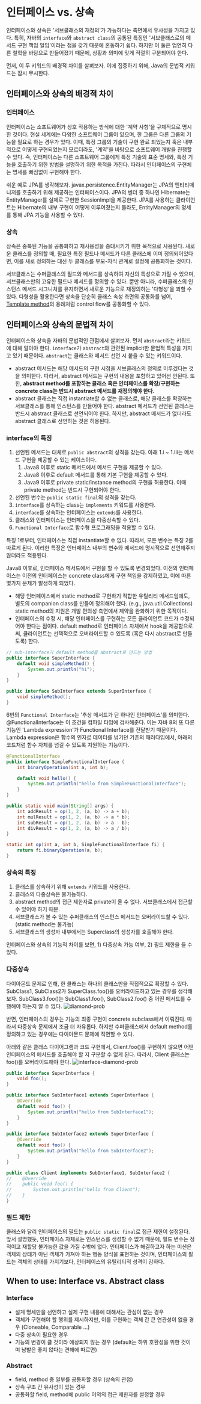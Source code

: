 # 인터페이스 vs. 상속
인터페이스와 상속은 '서브클래스의 재정의'가 가능하다는 측면에서 유사성을 가지고 있다. 특히, 자바의 `interface`와 `abstract class`의 공통된 특징인 '서브클래스로의 메서드 구현 책임 일임'이라는 점을 갖기 때문에 혼동하기 쉽다. 하지만 이 둘은 엄연히 다른 철학을 바탕으로 만들어졌기 때문에, 상황과 의미에 맞게 적절히 구분되어야 한다.

먼저, 이 두 키워드의 배경적 차이를 살펴보자. 이에 집중하기 위해, Java의 문법적 키워드는 잠시 무시한다. 

## 인터페이스와 상속의 배경적 차이
### 인터페이스
인터페이스는 소프트웨어가 상호 작용하는 방식에 대한 '계약 사항'을 구체적으로 명시한 것이다. 현실 세계에는 다양한 소프트웨어 그룹이 있으며, 한 그룹은 다른 그룹의 기능을 필요로 하는 경우가 있다. 이때, 특정 그룹의 기술이 구현 완료 되었는지 혹은 내부적으로 어떻게 구현되었는지 모르더라도, '계약'을 바탕으로 소프트웨어 개발을 진행할 수 있다. 즉, 인터페이스는 다른 소프트웨어 그룹에게 특정 기술의 표준 명세와, 특정 기능을 호출하기 위한 방법을 설명하기 위한 목적을 가진다. 따라서 인터페이스의 구현체는 명세를 빠짐없이 구현해야 한다.

쉬운 예로 JPA를 생각해보자. javax.persistence.EntityManager는 JPA의 엔티티매니저를 호출하기 위해 제공하는 인터페이스이다. JPA의 벤더 중 하나인 Hibernate는 EntityManager를 실제로 구현한 SessionImpl을 제공한다. JPA를 사용하는 클라이언트는 Hibernate의 내부 구현이 어떻게 이루어졌는지 몰라도, EntityManager의 명세를 통해 JPA 기능을 사용할 수 있다.

### 상속
상속은 중복된 기능을 공통화하고 재사용성을 증대시키기 위한 목적으로 사용된다. 새로운 클래스를 정의할 때, 필요한 특정 필드나 메서드가 다른 클래스에 이미 정의되어있다면, 이를 새로 정의하는 대신 두 클래스를 부모-자식 관계로 설정해 공통화하는 것이다. 

서브클래스는 수퍼클래스의 필드와 메서드를 상속하여 자신의 특성으로 가질 수 있으며, 서브클래스만의 고유한 필드나 메서드를 정의할 수 있다. 뿐만 아니라, 수퍼클래스의 인스턴스 메서드 시그니처를 유지하면서 새로운 기능으로 재정의하는 '다형성'을 꾀할 수 있다. 다형성을 활용한다면 상속을 단순히 클래스 속성 측면의 공통화를 넘어, [Template method](https://www.geeksforgeeks.org/template-method-design-pattern/)의 용례처럼 control flow를 공통화할 수 있다.

## 인터페이스와 상속의 문법적 차이
인터페이스와 상속을 자바의 문법적인 관점에서 살펴보자. 먼저 `abstract`라는 키워드에 대해 알아야 한다. `interface`가 `abstract`와 관련된 implicit한 문법적 특성을 가지고 있기 때문이다. `abstract`는 클래스와 메서드 선언 시 붙을 수 있는 키워드이다. 
- abstract 메서드는 해당 메서드의 구현 시점을 서브클래스의 정의로 미루겠다는 것을 의미한다. 따라서, abstract 메서드는 구현의 내용을 포함하고 있어선 안된다. 또한, **abstract method를 포함하는 클래스 혹은 인터페이스를 확장/구현하는 concrete class는 반드시 abstract 메서드를 재정의해야 한다.** 
- abstract 클래스는 직접 instantiate할 수 없는 클래스로, 해당 클래스를 확장하는 서브클래스를 통해 인스턴스를 만들어야 한다. abstract 메서드가 선언된 클래스는 반드시 abstract 클래스로 선언되어야 한다. 하지만, abstract 메서드가 없더라도 abstract 클래스로 선언하는 것은 허용된다.

### interface의 특징
1. 선언된 메서드는 대체로 `public abstract`의 성격을 갖는다. 아래 1.i ~ 1.iii는 메서드 구현을 제공할 수 있는 케이스이다.
    1. Java8 이후로 static 메서드에서 메서드 구현을 제공할 수 있다.
    1. Java8 이후로 default 메서드를 통해 기본 구현을 제공할 수 있다. 
    1. Java9 이후로 private static/instance method의 구현을 허용한다. 이때 private method는 반드시 구현되어야 한다.
1. 선언된 변수는 `public static final`의 성격을 갖는다. 
1. `interface`를 상속하는 class는 `implements` 키워드를 사용한다.
1. `interface`를 상속하는 인터페이스는 `extends`를 사용한다.
1. 클래스와 인터페이스는 인터페이스을 다중상속할 수 있다.
1. `Functional Interface`로 함수형 프로그래밍을 적용할 수 있다.

특징 1로부터, 인터페이스는 직접 instantiate할 수 없다. 따라서, 모든 변수는 특징 2를 따르게 된다. 이러한 특징은 인터페이스 내부의 변수와 메서드에 명시적으로 선언해주지 않더라도 적용된다.

Java8 이후로, 인터페이스 메서드에서 구현을 할 수 있도록 변경되었다. 이전의 인터페이스는 이전의 인터페이스는 concrete class에게 구현 책임을 강제하였고, 이에 따른 몇가지 문제가 발생하게 되었다. 
- 해당 인터페이스에서 static method로 구현하기 적합한 유틸리티 메서드임에도, 별도의 companion class를 만들어 정의해야 했다. (e.g., java.util.Collections) static method의 지원은 개발 편의성 측면에서 제약을 완화하기 위한 목적이다. 
- 인터페이스의 수정 시, 해당 인터페이스를 구현하는 모든 클라이언트 코드가 수정되어야 한다는 점이다. default method로 인터페이스 자체에서 hook을 제공함으로써, 클라이언트는 선택적으로 오버라이드할 수 있도록 (혹은 다시 abstract로 만들도록) 한다. 
```java
// sub-interface가 default method를 abstract로 만드는 방법
public interface SuperInterface {
    default void simpleMethod() {
        System.out.println("hi");
    }
}

public interface SubInterface extends SuperInterface {
    void simpleMethod();
}
```

6번의 `Functional Interface`는 '추상 메서드가 단 하나인 인터페이스'를 의미한다. @FunctionalInterface는 이 조건을 컴파일 타임에 검사해준다.
이는 자바 8의 또 다른 기능인 'Lambda expression'가 Functional Interface를 전달받기 때문이다. Lambda expression은 함수의 인자로 데이터를 넘기던 기존의 패러다임에서, 아래의 코드처럼 함수 자체를 넘길 수 있도록 지원하는 기능이다.
```java
@FunctionalInterface
public interface SimpleFunctionalInterface {
    int binaryOperation(int a, int b);

    default void hello() {
        System.out.println("hello from SimpleFunctionalInterface");
    }
}

public static void main(String[] args) {
    int addResult = op(1, 2, (a, b) -> a + b);
    int mulResult = op(1, 2, (a, b) -> a * b);
    int subResult = op(1, 2, (a, b) -> a - b);
    int divResult = op(1, 2, (a, b) -> a / b);
}

static int op(int a, int b, SimpleFunctionalInterface fi) {
    return fi.binaryOperation(a, b);
}
```

### 상속의 특징
1. 클래스를 상속하기 위해 `extends` 키워드를 사용한다. 
2. 클래스의 다중상속은 불가능하다. 
3. abstract method의 접근 제한자로 private이 올 수 없다. 서브클래스에서 접근할 수 있어야 하기 때문.
4. 서브클래스가 볼 수 있는 수퍼클래스의 인스턴스 메서드는 오버라이드할 수 있다. (static method는 불가능)
5. 서브클래스의 생성자 내부에서는 Superclass의 생성자를 호출해야 한다. 

인터페이스와 상속의 기능적 차이를 보면, 1) 다중상속 가능 여부, 2) 필드 제한을 들 수 있다.

### 다중상속
다이아몬드 문제로 인해, 한 클래스는 하나의 클래스만을 직접적으로 확장할 수 있다. SubClass1, SubClass2가 SuperClass.foo()를 오버라이드하고 있는 경우를 생각해보자. SubClass3.foo()는 SubClass1.foo(), SubClass2.foo() 중 어떤 메서드를 수행해야 하는지 알 수 없다. 
![diamond-prob](/img/interface-and-inheritence/diamond-prob.jpg)

반면, 인터페이스의 경우는 기능의 최종 구현이 concrete subclass에서 이뤄진다. 따라서 다중상속 문제에서 조금 더 자유롭다. 하지만 수퍼클래스에서 default method를 정의하고 있는 경우에는 다이아몬드 문제에 직면할 수 있다.

아래와 같은 클래스 다이어그램과 코드 구현에서, Client.foo()를 구현하지 않으면 어떤 인터페이스의 메서드를 호출해야 할 지 구분할 수 없게 된다.
따라서, Client 클래스는 foo()를 오버라이드해야 한다.
![interface-diamond-prob](/img/interface-and-inheritence/interface-diamond-prob.jpg)

```java
public interface SuperInterface {
    void foo();
}

public interface SubInterface1 extends SuperInterface {
    @Override
    default void foo() {
        System.out.println("hello from SubInterface1");
    }
}

public interface SubInterface2 extends SuperInterface {
    @Override
    default void foo() {
        System.out.println("hello from SubInterface2");
    }
}

public class Client implements SubInterface1, SubInterface2 {
//    @Override
//    public void foo() {
//        System.out.println("hello from Client");
//    }
}
```

### 필드 제한
클래스와 달리 인터페이스의 필드는 `public static final`로 접근 제한이 설정된다. 앞서 설명했듯, 인터페이스 자체로는 인스턴스를 생성할 수 없기 때문에, 필드 변수는 정적이고 재할당 불가능한 값을 가질 수밖에 없다. 인터페이스가 해결하고자 하는 미션은 객체의 상태가 아닌 객체가 가져야 하는 행동 양식을 표현하는 것이며, 인터페이스의 필드는 객체의 상태를 가지기보다, 인터페이스의 유틸리티적 성격이 강하다.

## When to use: Interface vs. Abstract class
### Interface
- 설계 명세만을 선언하고 실제 구현 내용에 대해서는 관심이 없는 경우
- 객체가 구현해야 할 행위를 제시하지만, 이를 구현하는 객체 간 큰 연관성이 없을 경우 (Cloneable, Comparable ...)
- 다중 상속이 필요한 경우
- 기능의 변경이 클 것이라 예상되지 않는 경우 (default는 하위 호환성을 위한 것이며 남발은 좋지 않다는 견해에 따르면)

### Abstract
- field, method 중 일부를 공통화할 경우 (상속의 관점)
- 상속 구조 간 유사성이 있는 경우 
- 공통화할 field, method에 public 이외의 접근 제한자를 설정할 경우